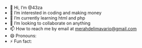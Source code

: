 - 👋 Hi, I’m @43za
- 👀 I’m interested in coding and making money  
- 🌱 I’m currently learning html and php
- 💞️ I’m looking to collaborate on anything 
- 📫 How to reach me by email at merahdelimavario@gmail.com 
- 😄 Pronouns: 
- ⚡ Fun fact: 

<!---
43za/43za is a ✨ special ✨ repository because its `README.md` (this file) appears on your GitHub profile.
You can click the Preview link to take a look at your changes.
--->
